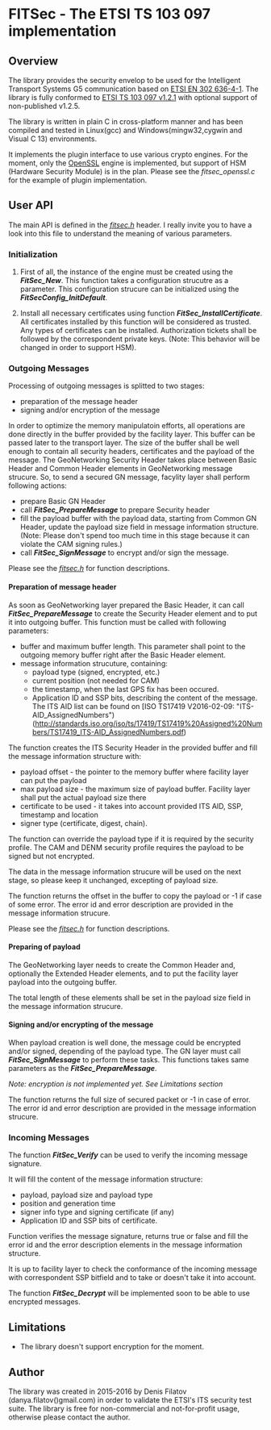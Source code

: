 # FITSec - The ETSI TS 103 097 implementation

## Overview ##

The library provides the security envelop to be used for the Intelligent Transport Systems G5 communication based on
[ETSI EN 302 636-4-1](http://www.etsi.org/deliver/etsi_en/302600_302699/3026360401/01.02.01_60/en_3026360401v010201p.pdf).
The library is fully conformed to [ETSI TS 103 097 v1.2.1](http://www.etsi.org/deliver/etsi_ts/103000_103099/103097/01.02.01_60/ts_103097v010201p.pdf)
with optional support of non-published v1.2.5.

The library is written in plain C in cross-platform manner and has been compiled and tested in Linux(gcc) and Windows(mingw32,cygwin and Visual C 13) environments.

It implements the plugin interface to use various crypto engines. For the moment, only the [OpenSSL](https://www.openssl.org/) engine is implemented, but support of HSM (Hardware Security Module) is in the plan.
Please see the _fitsec_openssl.c_ for the example of plugin implementation.

## User API ##
The main API is defined in the [_fitsec.h_](https://github.com/DanyaFilatov/FITSec/blob/master/libfitsec/fitsec.h) header.
I really invite you to have a look into this file to understand the meaning of various parameters.

### Initialization ###
1. First of all, the instance of the engine must be created using the __*FitSec_New*__.
This function takes a configuration strucutre as a parameter.
This configuration strucure can be initialized using the __*FitSecConfig_InitDefault*__.

2. Install all necessary certificates using function __*FitSec_InstallCertificate*__.
All certificates installed by this function will be considered as trusted. Any types of certificates can be installed.
Authorization tickets shall be followed by the correspondent private keys.
(Note: This behavior will be changed in order to support HSM).

### Outgoing Messages ###
Processing of outgoing messages is splitted to two stages:
- preparation of the message header
- signing and/or encryption of the message

In order to optimize the memory manipulatoin efforts, all operations are done directly in the buffer provided by the facility layer.
This buffer can be passed later to the transport layer. The size of the buffer shall be well enough to contain all security headers,
certificates and the payload of the message.
The GeoNetworking Security Header takes place between Basic Header and Common Header elements in GeoNetworking message strucure.
So, to send a secured GN message, facylity layer shall perform following actions:
- prepare Basic GN Header
- call __*FitSec_PrepareMessage*__ to prepare Security header
- fill the payload buffer with the payload data, starting from Common GN Header, update the payload size field in message information structure.
  (Note: Please don't spend too much time in this stage because it can violate the CAM signing rules.)
- call __*FitSec_SignMessage*__ to encrypt and/or sign the message.

Please see the [_fitsec.h_](libfitsec/fitsec.h) for function descriptions.

#### Preparation of message header ####
As soon as GeoNetworking layer prepared the Basic Header, it can call __*FitSec_PrepareMessage*__ to create the Security Header element and to put it into outgoing buffer.
This function must be called with following parameters:
- buffer and maximum buffer length. This parameter shall point to the outgoing memory buffer right after the Basic Header element.
- message information strucuture, containing:
  - payload type (signed, encrypted, etc.)
  - current position (not needed for CAM)
  - the timestamp, when the last GPS fix has been occured.
  - Application ID and SSP bits, describing the content of the message. The ITS AID list can be found on [ISO TS17419 V2016-02-09: "ITS-AID_AssignedNumbers")(http://standards.iso.org/iso/ts/17419/TS17419%20Assigned%20Numbers/TS17419_ITS-AID_AssignedNumbers.pdf)

The function creates the ITS Security Header in the provided buffer and fill the message information structure with:
- payload offset - the pointer to the memory buffer where facility layer can put the payload
- max payload size - the maximum size of payload buffer. Facility layer shall put the actual payload size there
- certificate to be used - it takes into account provided ITS AID, SSP, timestamp and location
- signer type (certificate, digest, chain).

The function can override the payload type if it is required by the security profile. The CAM and DENM security profile requires the payload to be signed but not encrypted.

The data in the message information strucure will be used on the next stage, so please keep it unchanged, excepting of payload size.
  
The function returns the offset in the buffer to copy the payload or -1 if case of some error. The error id and error description are provided in the message information strucure.

Please see the [_fitsec.h_](libfitsec/fitsec.h) for function descriptions.

#### Preparing of payload ####
The GeoNetworking layer needs to create the Common Header and, optionally the Extended Header elements, and to put the facility layer payload into the outgoing buffer.

The total length of these elements shall be set in the payload size field in the message information strucure.

#### Signing and/or encrypting of the message ####

When payload creation is well done, the message could be encrypted and/or signed, depending of the payload type.
The GN layer must call __*FitSec_SignMessage*__ to perform these tasks.
This functions takes same parameters as the __*FitSec_PrepareMessage*__.

_Note: encryption is not implemented yet. See Limitations section_

The function returns the full size of secured packet or -1 in case of error. The error id and error description are provided in the message information strucure.

### Incoming Messages ###

The function __*FitSec_Verify*__ can be used to verify the incoming message signature.

It will fill the content of the message information structure:
- payload, payload size and payload type
- position and generation time
- signer info type and signing certificate (if any)
- Application ID and SSP bits of certificate.

Function verifies the message signature, returns true or false and fill the error id and the error description elements in the message information structure.

It is up to facility layer to check the conformance of the incoming message with correspondent SSP bitfield and to take or doesn't take it into account.

The function __*FitSec_Decrypt*__ will be implemented soon to be able to use encrypted messages.

## Limitations ##
- The library doesn't support encryption for the moment.

## Author ##
The library was created in 2015-2016 by Denis Filatov (danya.filatov()gmail.com) in order to validate the ETSI's ITS security test suite. The library is free for non-commercial and not-for-profit usage, otherwise please contact the author.
